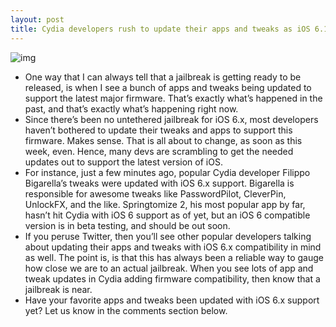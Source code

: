 ```yaml
---
layout: post
title: Cydia developers rush to update their apps and tweaks as iOS 6.1 jailbreak looms
---
```

![img](http://media.idownloadblog.com/wp-content/uploads/2013/01/Back-to-the-Cydia.png)
* One way that I can always tell that a jailbreak is getting ready to be released, is when I see a bunch of apps and tweaks being updated to support the latest major firmware. That’s exactly what’s happened in the past, and that’s exactly what’s happening right now.
* Since there’s been no untethered jailbreak for iOS 6.x, most developers haven’t bothered to update their tweaks and apps to support this firmware. Makes sense. That is all about to change, as soon as this week, even. Hence, many devs are scrambling to get the needed updates out to support the latest version of iOS.
* For instance, just a few minutes ago, popular Cydia developer Filippo Bigarella’s tweaks were updated with iOS 6.x support. Bigarella is responsible for awesome tweaks like PasswordPilot, CleverPin, UnlockFX, and the like. Springtomize 2, his most popular app by far, hasn’t hit Cydia with iOS 6 support as of yet, but an iOS 6 compatible version is in beta testing, and should be out soon.
* If you peruse Twitter, then you’ll see other popular developers talking about updating their apps and tweaks with iOS 6.x compatibility in mind as well. The point is, is that this has always been a reliable way to gauge how close we are to an actual jailbreak. When you see lots of app and tweak updates in Cydia adding firmware compatibility, then know that a jailbreak is near.
* Have your favorite apps and tweaks been updated with iOS 6.x support yet? Let us know in the comments section below.

